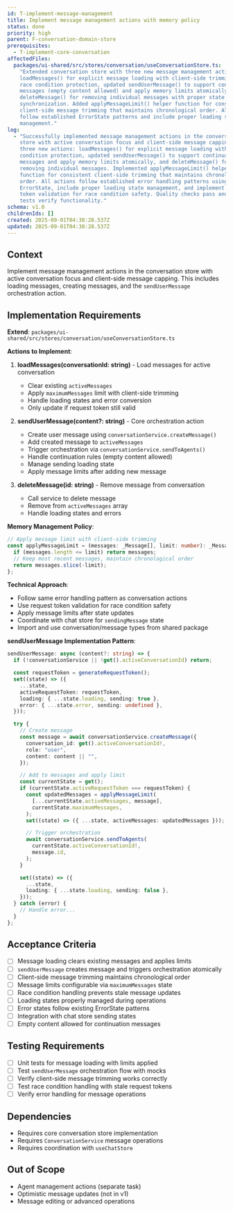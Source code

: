 ```yaml
---
id: T-implement-message-management
title: Implement message management actions with memory policy
status: done
priority: high
parent: F-conversation-domain-store
prerequisites:
  - T-implement-core-conversation
affectedFiles:
  packages/ui-shared/src/stores/conversation/useConversationStore.ts:
    "Extended conversation store with three new message management actions:
    loadMessages() for explicit message loading with client-side trimming and
    race condition protection, updated sendUserMessage() to support continuation
    messages (empty content allowed) and apply memory limits atomically,
    deleteMessage() for removing individual messages with proper state
    synchronization. Added applyMessageLimit() helper function for consistent
    client-side message trimming that maintains chronological order. All actions
    follow established ErrorState patterns and include proper loading state
    management."
log:
  - "Successfully implemented message management actions in the conversation
    store with active conversation focus and client-side message capping. Added
    three new actions: loadMessages() for explicit message loading with race
    condition protection, updated sendUserMessage() to support continuation
    messages and apply memory limits atomically, and deleteMessage() for
    removing individual messages. Implemented applyMessageLimit() helper
    function for consistent client-side trimming that maintains chronological
    order. All actions follow established error handling patterns using
    ErrorState, include proper loading state management, and implement request
    token validation for race condition safety. Quality checks pass and unit
    tests verify functionality."
schema: v1.0
childrenIds: []
created: 2025-09-01T04:38:28.537Z
updated: 2025-09-01T04:38:28.537Z
---
```


## Context

Implement message management actions in the conversation store with active conversation focus and client-side message capping. This includes loading messages, creating messages, and the `sendUserMessage` orchestration action.

## Implementation Requirements

**Extend**: `packages/ui-shared/src/stores/conversation/useConversationStore.ts`

**Actions to Implement**:

1. **loadMessages(conversationId: string)** - Load messages for active conversation
   - Clear existing `activeMessages`
   - Apply `maximumMessages` limit with client-side trimming
   - Handle loading states and error conversion
   - Only update if request token still valid

2. **sendUserMessage(content?: string)** - Core orchestration action
   - Create user message using `conversationService.createMessage()`
   - Add created message to `activeMessages`
   - Trigger orchestration via `conversationService.sendToAgents()`
   - Handle continuation rules (empty content allowed)
   - Manage sending loading state
   - Apply message limits after adding new message

3. **deleteMessage(id: string)** - Remove message from conversation
   - Call service to delete message
   - Remove from `activeMessages` array
   - Handle loading states and errors

**Memory Management Policy**:

```typescript
// Apply message limit with client-side trimming
const applyMessageLimit = (messages: _Message[], limit: number): _Message[] => {
  if (messages.length <= limit) return messages;
  // Keep most recent messages, maintain chronological order
  return messages.slice(-limit);
};
```

**Technical Approach**:

- Follow same error handling pattern as conversation actions
- Use request token validation for race condition safety
- Apply message limits after state updates
- Coordinate with chat store for `sendingMessage` state
- Import and use conversation/message types from shared package

**sendUserMessage Implementation Pattern**:

```typescript
sendUserMessage: async (content?: string) => {
  if (!conversationService || !get().activeConversationId) return;

  const requestToken = generateRequestToken();
  set((state) => ({
    ...state,
    activeRequestToken: requestToken,
    loading: { ...state.loading, sending: true },
    error: { ...state.error, sending: undefined },
  }));

  try {
    // Create message
    const message = await conversationService.createMessage({
      conversation_id: get().activeConversationId!,
      role: "user",
      content: content || "",
    });

    // Add to messages and apply limit
    const currentState = get();
    if (currentState.activeRequestToken === requestToken) {
      const updatedMessages = applyMessageLimit(
        [...currentState.activeMessages, message],
        currentState.maximumMessages,
      );
      set((state) => ({ ...state, activeMessages: updatedMessages }));

      // Trigger orchestration
      await conversationService.sendToAgents(
        currentState.activeConversationId!,
        message.id,
      );
    }

    set((state) => ({
      ...state,
      loading: { ...state.loading, sending: false },
    }));
  } catch (error) {
    // Handle error...
  }
};
```

## Acceptance Criteria

- [ ] Message loading clears existing messages and applies limits
- [ ] `sendUserMessage` creates message and triggers orchestration atomically
- [ ] Client-side message trimming maintains chronological order
- [ ] Message limits configurable via `maximumMessages` state
- [ ] Race condition handling prevents stale message updates
- [ ] Loading states properly managed during operations
- [ ] Error states follow existing ErrorState patterns
- [ ] Integration with chat store sending states
- [ ] Empty content allowed for continuation messages

## Testing Requirements

- [ ] Unit tests for message loading with limits applied
- [ ] Test `sendUserMessage` orchestration flow with mocks
- [ ] Verify client-side message trimming works correctly
- [ ] Test race condition handling with stale request tokens
- [ ] Verify error handling for message operations

## Dependencies

- Requires core conversation store implementation
- Requires `ConversationService` message operations
- Requires coordination with `useChatStore`

## Out of Scope

- Agent management actions (separate task)
- Optimistic message updates (not in v1)
- Message editing or advanced operations
